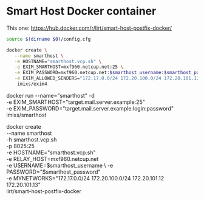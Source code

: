 # Smart Host Docker container
This one: https://hub.docker.com/r/lirt/smart-host-postfix-docker/

``` bash
source $(dirname $0)/config.cfg

docker create \
   --name smarthost \
   -e HOSTNAME="smarthost.vcp.sh" \
   -e EXIM_SMARTHOST=mxf960.netcup.net:25 \
   -e EXIM_PASSWORD=mxf960.netcup.net:$smarthost_username:$smarthost_password \
   -e EXIM_ALLOWED_SENDERS="172.17.0.0/24 172.20.100.0/24 172.20.101.12 172.20.101.13" \
    imixs/exim4


```
docker run --name="smarthost" -d \
-e EXIM_SMARTHOST="target.mail.server.example:25" \
-e EXIM_PASSWORD="target.mail.server.example:login:password" \
imixs/smarthost


docker create \
   --name smarthost \
   -h smarthost.vcp.sh \
   -p 8025:25 \
   -e HOSTNAME="smarthost.vcp.sh" \
   -e RELAY_HOST=mxf960.netcup.net \
   -e USERNAME=$smarthost_username \
   -e PASSWORD="$smarthost_password" \
   -e MYNETWORKS="172.17.0.0/24 172.20.100.0/24 172.20.101.12 172.20.101.13" \
    lirt/smart-host-postfix-docker
